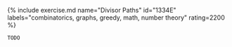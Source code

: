 {% include exercise.md name="Divisor Paths" id="1334E" labels="combinatorics, graphs, greedy, math, number theory" rating=2200 %}

```
TODO
```
